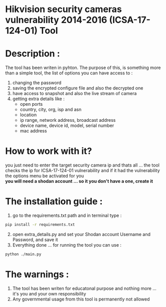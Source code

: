 # Hikvision security cameras vulnerability 2014-2016 (ICSA-17-124-01) Tool

# Description : 
The tool has been writen in pyhton. The purpose of this, is something more than a simple tool, the list of options you can have access to : 
1. changing the password
2. saving the encrypted configure file and also the decrypted one 
3. have access to snapshot and also the live stream of camera 
4. getting extra details like : 
    - open ports
    - country, city, org, isp and asn
    - location
    - ip range, network address, broadcast address
    - device name, device id, model, serial number
    - mac address 
    
    

# How to work with it? 
 you just need to enter the target security camera ip and thats all ... the tool checks the ip for ICSA-17-124-01 vulnerability and if it had the vulnerability the options menu be activated for you  
 **you will need a shodan account ... so it you don't have a one, create it**


# The installation guide :

1. go to the requirements.txt path and in terminal type : 
```bash  
pip install -r requirements.txt
```
2. open extra_details.py and set your Shodan account Username and Password, and save it 
3. Everything done ... for running the tool you can use :
```bash
python ./main.py
```
# The warnings : 
1. The tool has been writen for educatonal purpose and nothing more ... it's you and your own responsibility
2. Any governmental usage from this tool is permanently not allowed 
